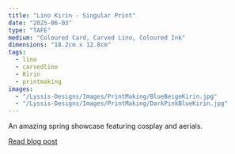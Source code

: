 ```yaml
---
title: "Lino Kirin - Singular Print"
date: "2025-06-03"
type: "TAFE"
medium: "Coloured Card, Carved Lino, Coloured Ink"
dimensions: "18.2cm x 12.8cm"
tags: 
  - lino
  - carvedlino
  - Kirin
  - printmaking
images:
  - "/Lyssis-Designs/Images/PrintMaking/BlueBeigeKirin.jpg"
  - "/Lyssis-Designs/Images/PrintMaking/DarkPinkBlueKirin.jpg"
---
```


An amazing spring showcase featuring cosplay and aerials.

[Read blog post](/blog/Printmaking/Completed-Pieces/Lino-Kirin)
